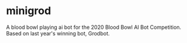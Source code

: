 # minigrod
A blood bowl playing ai bot for the 2020 Blood Bowl AI Bot Competition. Based on last year's winning bot, Grodbot.
